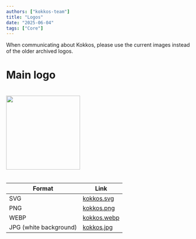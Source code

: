 ```yaml
---
authors: ["kokkos-team"]
title: "Logos"
date: "2025-06-04"
tags: ["Core"]
---
```


When communicating about Kokkos, please use the current images instead of the older archived logos.

# Main logo

<img src="/downloads/logos/kokkos.png" class="preview">

| Format | Link |
|-|-|
| SVG | [kokkos.svg](/downloads/logos/kokkos.svg) |
| PNG | [kokkos.png](/downloads/logos/kokkos.png) |
| WEBP | [kokkos.webp](/downloads/logos/kokkos.webp) |
| JPG (white background) | [kokkos.jpg](/downloads/logos/kokkos.jpg) |

<style>
    .preview {
        height: 200px;
        margin: 20px 0;
    }

    table {
        width: 100%;
    }
</style>
